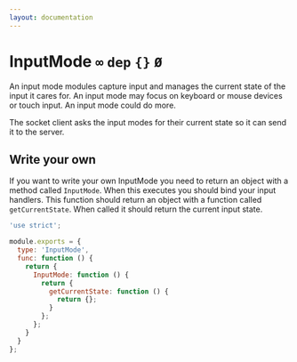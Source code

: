 ```yaml
---
layout: documentation
---
```


# InputMode `∞` `dep` `{}` `Ø`

An input mode modules capture input and manages the current state of the input it cares for. An input mode may focus on keyboard or mouse devices or touch input. An input mode could do more.

The socket client asks the input modes for their current state so it can send it to the server.

## Write your own
If you want to write your own InputMode you need to return an object with a method called `InputMode`. When this executes you should bind your input handlers. This function should return an object with a function called `getCurrentState`. When called it should return the current input state.

~~~javascript
'use strict';

module.exports = {
  type: 'InputMode',
  func: function () {
    return {
      InputMode: function () {
        return {
          getCurrentState: function () {
            return {};
          }
        };
      };
    }
  }
};
~~~